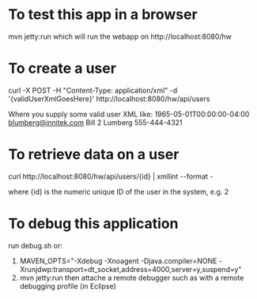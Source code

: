 
To test this app in a browser
=============================

mvn jetty:run which will run the webapp on http://localhost:8080/hw

To create a user
================

curl -X POST -H "Content-Type: application/xml" -d '{validUserXmlGoesHere}' http://localhost:8080/hw/api/users

Where you supply some valid user XML like:
    <user>
      <dob>1965-05-01T00:00:00-04:00</dob>
      <email>blumberg@innitek.com</email>
      <firstName>Bill</firstName>
      <id>2</id>
      <lastName>Lumberg</lastName>
      <phone>555-444-4321</phone>
    </user>


To retrieve data on a user
==========================
curl http://localhost:8080/hw/api/users/{id} | xmllint --format -

where {id} is the numeric unique ID of the user in the system, e.g. 2


To debug this application
=========================
run debug.sh or:
1. MAVEN_OPTS="-Xdebug -Xnoagent -Djava.compiler=NONE -Xrunjdwp:transport=dt_socket,address=4000,server=y,suspend=y"
2. mvn jetty:run
then attache a remote debugger such as with a remote debugging profile (in Eclipse)